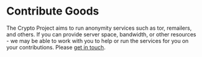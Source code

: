 # Contribute Goods

The Crypto Project aims to run anonymity services such as tor, remailers, and others.  If you can provide server space, bandwidth, or other resources - we may be able to work with you to help or run the services for you on your contributions.  Please [get in touch](/about/).